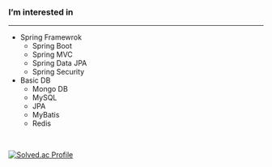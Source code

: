 ### I’m interested in
---
  - Spring Framewrok
    - Spring Boot
    - Spring MVC
    - Spring Data JPA
    - Spring Security   
  - Basic DB
    - Mongo DB
    - MySQL
    - JPA
    - MyBatis
    - Redis   
  
<br/>


[![Solved.ac Profile](http://mazassumnida.wtf/api/generate_badge?boj=sju3358)](https://solved.ac/sju3358)
